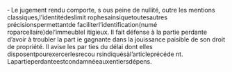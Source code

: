 ‐ Le jugement rendu comporte, s ous peine de nullité, outre les mentions classiques,l’identitédeslimit rophesainsiquetoutesautres précisionspermettantde faciliterl’identification(numé roparcellaire)del’immeublel itigieux.
Il fait défense à la partie perdante d’avoir à troubler la part ie gagnante dans la jouissance paisible de son droit de propriété. Il avise les par ties du délai dont elles disposentpourexercerlesrecou rsindiquésàl’articleprécéde nt.
Lapartieperdanteestcondamnéeauxentiersdépens.